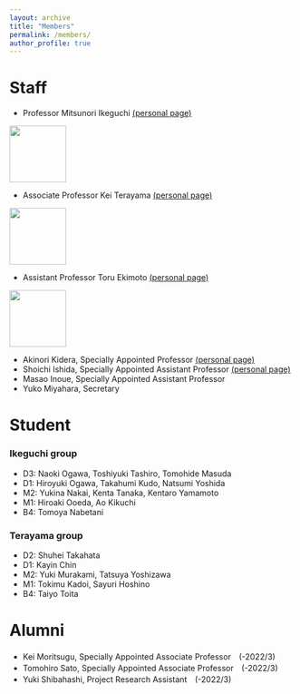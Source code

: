 ```yaml
---
layout: archive
title: "Members"
permalink: /members/
author_profile: true
---
```

  

# Staff
- Professor Mitsunori Ikeguchi [(personal page)](http://www.tsurumi.yokohama-cu.ac.jp/bioinfo/self_introduction/Ikeguchi/index.html)<br>
<img src="https://github.com/ycu-iil/testpage.github.io/blob/master/images/ikeguchi.jpg?raw=true" width="100">
   

- Associate Professor Kei Terayama [(personal page)](https://sites.google.com/site/terayamaweb/index_e)<br>
<img src="https://github.com/ycu-iil/testpage.github.io/blob/master/images/terayama.jpg?raw=true" width="100">
 
- Assistant Professor Toru Ekimoto [(personal page)](https://researchmap.jp/toru_ekimoto?lang=english)<br>
<img src="https://github.com/ycu-iil/testpage.github.io/blob/master/images/ekimoto.jpg?raw=true" width="100">
  
- Akinori Kidera, Specially Appointed Professor [(personal page)](http://www.tsurumi.yokohama-cu.ac.jp/bioinfo/self_introduction/Kidera/index.html)
- Shoichi Ishida,  Specially Appointed Assistant Professor [(personal page)](https://sishida21.github.io/about/)
- Masao Inoue, Specially Appointed Assistant Professor
- Yuko Miyahara, Secretary

# Student

### Ikeguchi group
- D3: Naoki Ogawa, Toshiyuki Tashiro, Tomohide Masuda
- D1: Hiroyuki Ogawa, Takahumi Kudo, Natsumi Yoshida
- M2: Yukina Nakai, Kenta Tanaka, Kentaro Yamamoto
- M1: Hiroaki Ooeda, Ao Kikuchi
- B4: Tomoya Nabetani

### Terayama group
- D2: Shuhei Takahata
- D1: Kayin Chin
- M2: Yuki Murakami, Tatsuya Yoshizawa
- M1: Tokimu Kadoi, Sayuri Hoshino
- B4: Taiyo Toita

# Alumni
- Kei Moritsugu, Specially Appointed Associate Professor　(-2022/3)
- Tomohiro Sato, Specially Appointed Associate Professor　(-2022/3)
- Yuki Shibahashi, Project Research Assistant　(-2022/3)
